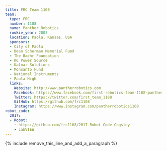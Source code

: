 ```yaml
---
title: FRC Team 1108
team:
  type: FRC
  number: 1108
  name: Panther Robotics
  rookie_year: 2003
  location: Paola, Kansas, USA
  sponsors:
  - City of Paola
  - Dean Scherman Memorial Fund
  - The Baehr Foundation
  - KC Power Source
  - Kalmar Solutions
  - Monsanto Fund
  - National Instruments
  - Paola High
  links:
    Website: http://www.pantherrobotics.com
    Facebook: https://www.facebook.com/first-robotics-team-1108-panther-robotics-130742220315492
    Twitter: https://twitter.com/first_team_1108
    GitHub: https://github.com/frc1108
    Instagram: https://www.instagram.com/pantherrobotics1108
robot_code:
  2017:
  - Robot:
    - https://github.com/frc1108/2017-Robot-Code-Cogsley
    - LabVIEW
---
```


{% include remove_this_line_and_add_a_paragraph %}